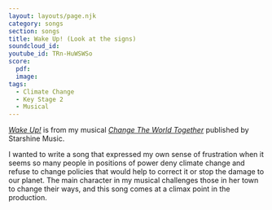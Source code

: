```yaml
---
layout: layouts/page.njk
category: songs
section: songs
title: Wake Up! (Look at the signs)
soundcloud_id:
youtube_id: TRn-HuWSWSo
score:
  pdf:
  image:
tags:
  - Climate Change
  - Key Stage 2
  - Musical
---
```


[*Wake Up!*](https://www.starshine.co.uk/change-the-world-together) is from my musical [*Change The World Together*](https://www.starshine.co.uk/change-the-world-together) published by Starshine Music.

I wanted to write a song that expressed my own sense of frustration when it seems so many people in positions of power deny climate change and refuse to change policies that would help to correct it or stop the damage to our planet. The main character in my musical challenges those in her town to change their ways, and this song comes at a climax point in the production.
